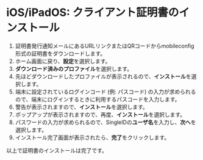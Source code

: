 # iOS/iPadOS: クライアント証明書のインストール

1. 証明書発行通知メールにあるURLリンクまたはQRコードからmobileconfig形式の証明書をダウンロードします。
2. ホーム画面に戻り、**設定**を選択します。
3. **ダウンロード済みのプロファイル**を選択します。 
4. 先ほどダウンロードしたプロファイルが表示されるので、**インストール**を選択します。
5. 端末に設定されているログインコード (例: パスコード) の入力が求められるので、端末にログインするときに利用するパスコードを入力します。
6. 警告が表示されますので、**インストール**を選択します。
7. ポップアップが表示されますので、再度、**インストール**を選択します。
8. パスワードの入力が求められるので、SingleIDの**ユーザ名**を入力し、**次へ**を選択します。
9. インストール完了画面が表示されたら、**完了**をクリックします。 

以上で証明書のインストールは完了です。 